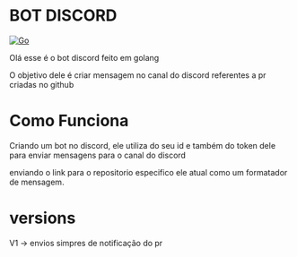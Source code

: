 # BOT DISCORD

[![Go](https://github.com/juliofilizzola/bot_discord/actions/workflows/deploy.yml/badge.svg)](https://github.com/juliofilizzola/bot_discord/actions/workflows/deploy.yml)

Olá esse é o bot discord feito em golang

O objetivo dele é criar mensagem no canal do discord referentes a pr criadas no github


# Como Funciona

Criando um bot no discord, ele utiliza do seu id e também do token dele para enviar mensagens para o canal do discord

enviando o link para o repositorio especifico ele atual como um formatador de mensagem.


# versions

V1 -> envios simpres de notificação do pr
    
